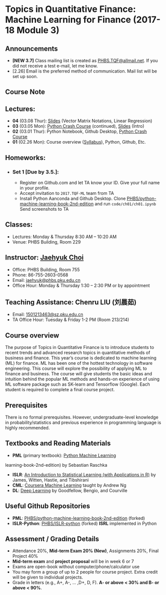 # Topics in Quantitative Finance: Machine Learning for Finance (2017-18 Module 3)

## Announcements
* __[NEW 3.7]__ Class mailing list is created as PHBS.TQF@allmail.net. If you did not receive a test e-mail, let me know.
* [2.26] Email is the preferred method of communication. Mail list will be set up soon.

## Course Note

## Lectures:
* __04__ (03.08 Thur): [Slides](files/TQF_Notes.pdf) (Vector Matrix Notations, Linear Regression)
* __03__ (03.05 Mon): [Python Crash Course](py/Cheatsheet_Derek_Banas.ipynb) (continued), [Slides](files/TQF_Notes.pdf) (Intro)
* __02__ (03.01 Thur): Python Notebook, Github Desktop, [Python Crash Course](py/Cheatsheet_Derek_Banas.ipynb)
* __01__ (02.26 Mon): Course overview ([Syllabus](files/syllabus.pdf)), Python, Github, Etc.

## Homeworks:
* ### __Set 1__ [Due by 3.5.]: 
  * Register on Github.com and let TA know your ID. Give your full name in your profile.
  * Accept invitation to `2017.TQF-ML` team from TA
  * Install Python Aanconda and Github Desktop. Clone [PHBS/python-machine-learning-book-2nd-edition](https://github.com/PHBS/python-machine-learning-book-2nd-edition) and run `code/ch01/ch01.ipynb`  Send screenshots to TA

## Classes: 
* Lectures: Monday & Thursday 8:30 AM – 10:20 AM
* Venue: PHBS Building, Room 229

## Instructor: [Jaehyuk Choi](http://www.jaehyukchoi.net/phbs_en)
* Office: PHBS Building, Room 755
* Phone: 86-755-2603-0568
* Email: jaehyuk@phbs.pku.edu.cn
* Office Hour: Monday & Thursday 1:30 – 2:30 PM or by appointment

## Teaching Assistance: Chenru LIU (刘晨茹)
* Email: 1501213463@sz.pku.edu.cn
* TA Office Hour: Tuesday & Friday 1-2 PM (Room 213/214)

## Course overview

The purpose of Topics in Quantitative Finance is to introduce students to recent trends and advanced research topics in quantitative methods of business and finance. This year’s course is dedicated to machine learning (ML) for finance. ML has been one of the hottest technology in software engineering. This course will explore the possibility of applying ML to finance and business. The course will give students the basic ideas and intuition behind the popular ML methods and hands-on experience of using ML software package such as SK-learn and Tensorflow (Google). Each student is required to complete a final course project.

## Prerequisites

There is no formal prerequisites. However, undergraduate-level knowledge in probability/statistics and previous experience in programming language is highly recommended.

##  Textbooks and Reading Materials
* __PML__ (primary textbook): [Python Machine Learning](https://github.com/rasbt/python-machine-learning-book-2nd-edition)

learning-book-2nd-edition) by Sebastian Raschka
* __ISLR__: [An Introduction to Statistical Learning (with Applications in R)](http://www-bcf.usc.edu/~gareth/ISL/) by James, Witten, Hastie, and Tibshirani
* __CML__: [Coursera Machine Learning](https://www.coursera.org/learn/machine-learning) taught by Andrew Ng
* __DL__: [Deep Learning](http://www.deeplearningbook.org/) by Goodfellow, Bengio, and Courville

## Useful Github Repositories
* __PML__: [PHBS/python-machine-learning-book-2nd-edition](https://github.com/PHBS/python-machine-learning-book-2nd-edition) (forked)
* __ISLR-Python__: [PHBS/ISLR-python](https://github.com/JWarmenhoven/ISLR-python) (forked) __ISRL__ implemented in Python

## Assessment / Grading Details
* Attendance 20%, __Mid-term Exam 20% (New)__, Assignments 20%, Final Project 40%
* __Mid-term exam__ and __project proposal__ will be in week 6 or 7
* Exams are open-book without computer/phone/calculator use
* You may form a group of up to 2 people for course project. Extra credit will be given to individual projects.
* Grade in letters (e.g., A+, A-, ... ,D+, D, F). __A- or above < 30% and B- or above < 90%__.
